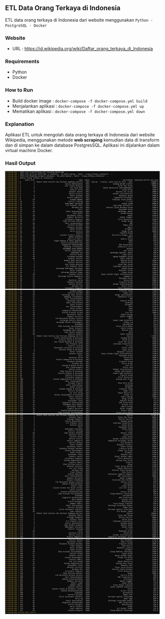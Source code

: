## ETL Data Orang Terkaya di Indonesia
ETL data orang terkaya di Indonesia dari website menggunakan `Python - PostgreSQL - Docker`

### Website
- URL : https://id.wikipedia.org/wiki/Daftar_orang_terkaya_di_Indonesia

### Requirements
- Python
- Docker

### How to Run
- Build docker image : `docker-compose -f docker-compose.yml build`
- Menjalankan aplikasi : `docker-compose -f docker-compose.yml up`
- Mematikan aplikasi : `docker-compose -f docker-compose.yml down`

### Explanation
Aplikasi ETL untuk mengolah data orang terkaya di Indonesia dari website Wikipedia, menggunakan metode **web scraping** kemudian data di transform dan di simpan ke dalam database PostgresSQL. Aplikasi ini dijalankan dalam virtual machine Docker.

### Hasil Output
![Sample Output](./images/1.JPG)
![Sample Output](./images/2.JPG)
![Sample Output](./images/3.JPG)
![Sample Output](./images/4.JPG)
